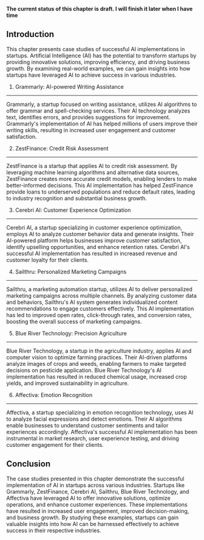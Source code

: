 **The current status of this chapter is draft. I will finish it later when I have time**

Introduction
------------

This chapter presents case studies of successful AI implementations in startups. Artificial Intelligence (AI) has the potential to transform startups by providing innovative solutions, improving efficiency, and driving business growth. By examining real-world examples, we can gain insights into how startups have leveraged AI to achieve success in various industries.

1. Grammarly: AI-powered Writing Assistance
-------------------------------------------

Grammarly, a startup focused on writing assistance, utilizes AI algorithms to offer grammar and spell-checking services. Their AI technology analyzes text, identifies errors, and provides suggestions for improvement. Grammarly's implementation of AI has helped millions of users improve their writing skills, resulting in increased user engagement and customer satisfaction.

2. ZestFinance: Credit Risk Assessment
--------------------------------------

ZestFinance is a startup that applies AI to credit risk assessment. By leveraging machine learning algorithms and alternative data sources, ZestFinance creates more accurate credit models, enabling lenders to make better-informed decisions. This AI implementation has helped ZestFinance provide loans to underserved populations and reduce default rates, leading to industry recognition and substantial business growth.

3. Cerebri AI: Customer Experience Optimization
-----------------------------------------------

Cerebri AI, a startup specializing in customer experience optimization, employs AI to analyze customer behavior data and generate insights. Their AI-powered platform helps businesses improve customer satisfaction, identify upselling opportunities, and enhance retention rates. Cerebri AI's successful AI implementation has resulted in increased revenue and customer loyalty for their clients.

4. Sailthru: Personalized Marketing Campaigns
---------------------------------------------

Sailthru, a marketing automation startup, utilizes AI to deliver personalized marketing campaigns across multiple channels. By analyzing customer data and behaviors, Sailthru's AI system generates individualized content recommendations to engage customers effectively. This AI implementation has led to improved open rates, click-through rates, and conversion rates, boosting the overall success of marketing campaigns.

5. Blue River Technology: Precision Agriculture
-----------------------------------------------

Blue River Technology, a startup in the agriculture industry, applies AI and computer vision to optimize farming practices. Their AI-driven platforms analyze images of crops and weeds, enabling farmers to make targeted decisions on pesticide application. Blue River Technology's AI implementation has resulted in reduced chemical usage, increased crop yields, and improved sustainability in agriculture.

6. Affectiva: Emotion Recognition
---------------------------------

Affectiva, a startup specializing in emotion recognition technology, uses AI to analyze facial expressions and detect emotions. Their AI algorithms enable businesses to understand customer sentiments and tailor experiences accordingly. Affectiva's successful AI implementation has been instrumental in market research, user experience testing, and driving customer engagement for their clients.

Conclusion
----------

The case studies presented in this chapter demonstrate the successful implementation of AI in startups across various industries. Startups like Grammarly, ZestFinance, Cerebri AI, Sailthru, Blue River Technology, and Affectiva have leveraged AI to offer innovative solutions, optimize operations, and enhance customer experiences. These implementations have resulted in increased user engagement, improved decision-making, and business growth. By studying these examples, startups can gain valuable insights into how AI can be harnessed effectively to achieve success in their respective industries.
